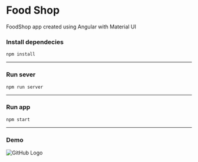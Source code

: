 
# Food Shop

FoodShop app created using Angular with Material UI

### Install dependecies
`npm install`

---

### Run sever
`npm run server`

---

### Run app
`npm start`

---

### Demo

![GitHub Logo](https://github.com/prashantchanne12/Angular-FoodShop/blob/main/client/screenshots/client.gif)
